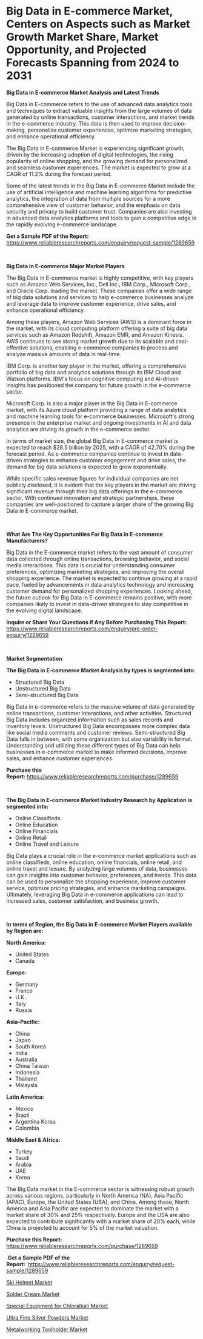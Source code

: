 <p><h1>Big Data in E-commerce Market, Centers on Aspects such as Market Growth Market Share, Market Opportunity, and Projected Forecasts Spanning from 2024 to 2031</h1></p><p><strong>Big Data in E-commerce Market Analysis and Latest Trends</strong></p>
<p><p>Big Data in E-commerce refers to the use of advanced data analytics tools and techniques to extract valuable insights from the large volumes of data generated by online transactions, customer interactions, and market trends in the e-commerce industry. This data is then used to improve decision-making, personalize customer experiences, optimize marketing strategies, and enhance operational efficiency.</p><p>The Big Data in E-commerce Market is experiencing significant growth, driven by the increasing adoption of digital technologies, the rising popularity of online shopping, and the growing demand for personalized and seamless customer experiences. The market is expected to grow at a CAGR of 11.2% during the forecast period.</p><p>Some of the latest trends in the Big Data in E-commerce Market include the use of artificial intelligence and machine learning algorithms for predictive analytics, the integration of data from multiple sources for a more comprehensive view of customer behavior, and the emphasis on data security and privacy to build customer trust. Companies are also investing in advanced data analytics platforms and tools to gain a competitive edge in the rapidly evolving e-commerce landscape.</p></p>
<p><strong>Get a Sample PDF of the Report:&nbsp;</strong> <a href="https://www.reliableresearchreports.com/enquiry/request-sample/1289659">https://www.reliableresearchreports.com/enquiry/request-sample/1289659</a></p>
<p>&nbsp;</p>
<p><strong>Big Data in E-commerce Major Market Players</strong></p>
<p><p>The Big Data in E-commerce market is highly competitive, with key players such as Amazon Web Services, Inc., Dell Inc., IBM Corp., Microsoft Corp., and Oracle Corp. leading the market. These companies offer a wide range of big data solutions and services to help e-commerce businesses analyze and leverage data to improve customer experience, drive sales, and enhance operational efficiency.</p><p>Among these players, Amazon Web Services (AWS) is a dominant force in the market, with its cloud computing platform offering a suite of big data services such as Amazon Redshift, Amazon EMR, and Amazon Kinesis. AWS continues to see strong market growth due to its scalable and cost-effective solutions, enabling e-commerce companies to process and analyze massive amounts of data in real-time.</p><p>IBM Corp. is another key player in the market, offering a comprehensive portfolio of big data and analytics solutions through its IBM Cloud and Watson platforms. IBM's focus on cognitive computing and AI-driven insights has positioned the company for future growth in the e-commerce sector.</p><p>Microsoft Corp. is also a major player in the Big Data in E-commerce market, with its Azure cloud platform providing a range of data analytics and machine learning tools for e-commerce businesses. Microsoft's strong presence in the enterprise market and ongoing investments in AI and data analytics are driving its growth in the e-commerce sector.</p><p>In terms of market size, the global Big Data in E-commerce market is expected to reach $28.5 billion by 2025, with a CAGR of 42.70% during the forecast period. As e-commerce companies continue to invest in data-driven strategies to enhance customer engagement and drive sales, the demand for big data solutions is expected to grow exponentially.</p><p>While specific sales revenue figures for individual companies are not publicly disclosed, it is evident that the key players in the market are driving significant revenue through their big data offerings in the e-commerce sector. With continued innovation and strategic partnerships, these companies are well-positioned to capture a larger share of the growing Big Data in E-commerce market.</p></p>
<p>&nbsp;</p>
<p><strong>What Are The Key Opportunities For Big Data in E-commerce Manufacturers?</strong></p>
<p><p>Big Data in the E-commerce market refers to the vast amount of consumer data collected through online transactions, browsing behavior, and social media interactions. This data is crucial for understanding consumer preferences, optimizing marketing strategies, and improving the overall shopping experience. The market is expected to continue growing at a rapid pace, fueled by advancements in data analytics technology and increasing customer demand for personalized shopping experiences. Looking ahead, the future outlook for Big Data in E-commerce remains positive, with more companies likely to invest in data-driven strategies to stay competitive in the evolving digital landscape.</p></p>
<p><strong>Inquire or Share Your Questions If Any Before Purchasing This Report:</strong> <a href="https://www.reliableresearchreports.com/enquiry/pre-order-enquiry/1289659">https://www.reliableresearchreports.com/enquiry/pre-order-enquiry/1289659</a></p>
<p>&nbsp;</p>
<p><strong>Market Segmentation</strong></p>
<p><strong>The Big Data in E-commerce Market Analysis by types is segmented into:</strong></p>
<p><ul><li>Structured Big Data</li><li>Unstructured Big Data</li><li>Semi-structured Big Data</li></ul></p>
<p><p>Big Data in e-commerce refers to the massive volume of data generated by online transactions, customer interactions, and other activities. Structured Big Data includes organized information such as sales records and inventory levels. Unstructured Big Data encompasses more complex data like social media comments and customer reviews. Semi-structured Big Data falls in between, with some organization but also variability in format. Understanding and utilizing these different types of Big Data can help businesses in e-commerce market to make informed decisions, improve sales, and enhance customer experiences.</p></p>
<p><strong>Purchase this Report:&nbsp;</strong><a href="https://www.reliableresearchreports.com/purchase/1289659">https://www.reliableresearchreports.com/purchase/1289659</a></p>
<p>&nbsp;</p>
<p><strong>The Big Data in E-commerce Market Industry Research by Application is segmented into:</strong></p>
<p><ul><li>Online Classifieds</li><li>Online Education</li><li>Online Financials</li><li>Online Retail</li><li>Online Travel and Leisure</li></ul></p>
<p><p>Big Data plays a crucial role in the e-commerce market applications such as online classifieds, online education, online financials, online retail, and online travel and leisure. By analyzing large volumes of data, businesses can gain insights into customer behavior, preferences, and trends. This data can be used to personalize the shopping experience, improve customer service, optimize pricing strategies, and enhance marketing campaigns. Ultimately, leveraging Big Data in e-commerce applications can lead to increased sales, customer satisfaction, and business growth.</p></p>
<p>&nbsp;</p>
<p><strong>In terms of Region, the Big Data in E-commerce Market Players available by Region are:</strong></p>
<p>
    <p> <strong> North America: </strong>
        <ul>
            <li>United States</li>
            <li>Canada</li>
        </ul>
        </p> 
    <p> <strong> Europe: </strong>
        <ul>
            <li>Germany</li>
            <li>France</li>
            <li>U.K.</li>
            <li>Italy</li>
            <li>Russia</li>
        </ul>
        </p> 
    <p> <strong> Asia-Pacific: </strong>
        <ul>
            <li>China</li>
            <li>Japan</li>
            <li>South Korea</li>
            <li>India</li>
            <li>Australia</li>
            <li>China Taiwan</li>
            <li>Indonesia</li>
            <li>Thailand</li>
            <li>Malaysia</li>
        </ul>
        </p> 
    <p> <strong> Latin America: </strong>
        <ul>
            <li>Mexico</li>
            <li>Brazil</li>
            <li>Argentina Korea</li>
            <li>Colombia</li>
        </ul>
        </p> 
    <p> <strong> Middle East & Africa: </strong>
        <ul>
            <li>Turkey</li>
            <li>Saudi</li>
            <li>Arabia</li>
            <li>UAE</li>
            <li>Korea</li>
        </ul>
    </p>
    </p>
<p><p>The Big Data market in the E-commerce sector is witnessing robust growth across various regions, particularly in North America (NA), Asia Pacific (APAC), Europe, the United States (USA), and China. Among these, North America and Asia Pacific are expected to dominate the market with a market share of 30% and 25% respectively. Europe and the USA are also expected to contribute significantly with a market share of 20% each, while China is projected to account for 5% of the market valuation.</p></p>
<p><strong>Purchase this Report: </strong><a href="https://www.reliableresearchreports.com/purchase/1289659">https://www.reliableresearchreports.com/purchase/1289659</a></p>
<p>&nbsp;<strong>Get a Sample PDF of the Report:&nbsp;&nbsp;</strong><a href="https://www.reliableresearchreports.com/enquiry/request-sample/1289659">https://www.reliableresearchreports.com/enquiry/request-sample/1289659</a></p>
<p><strong></strong></p>
<p><p><a href="https://view.publitas.com/reportprime-1/ski-helmet-market-a-comprehensive-report-of-its-market-share-growth-trends-2024-2031/">Ski Helmet Market</a></p><p><a href="https://view.publitas.com/reportprime-1/solder-cream-market-size-global-industry-overview-market-segmentation-and-forecast-2024-to-2031/">Solder Cream Market</a></p><p><a href="https://artistic-helicopter-ca9.notion.site/Special-Equipment-for-Chloralkali-Market-Size-and-Examines-its-Market-Scope-with-a-Primary-Focus-o-b4b957dc2088401eb256d029e186d8b1">Special Equipment for Chloralkali Market</a></p><p><a href="https://picayune-night-cbd.notion.site/Ultra-Fine-Silver-Powders-Market-Provides-Detailed-Segmentation-of-this-Market-based-on-Type-Applic-255515cf516645d8a2663f242d944236">Ultra Fine Silver Powders Market</a></p><p><a href="https://github.com/vimar16th/Market-Research-Report-List-3/blob/main/metalworking-toolholder-market.md">Metalworking Toolholder Market</a></p></p>